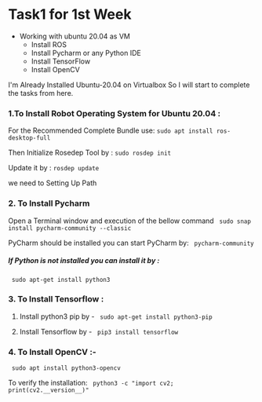 # Task1 for 1st Week
* Working with ubuntu 20.04 as VM
  - Install ROS
  - Install Pycharm or any Python IDE
  - Install TensorFlow
  - Install OpenCV
  

I'm Already Installed Ubuntu-20.04 on Virtualbox
So I will start to complete the tasks from here.

### 1.To Install Robot Operating System for Ubuntu 20.04 :
For the Recommended Complete Bundle use:
``` sudo apt install ros-desktop-full ``` 


Then Initialize Rosedep Tool by :
``` sudo rosdep init ```


Update it by : 
 ``` rosdep update ```
 

we need to Setting Up Path 




### 2. To Install Pycharm 
Open a Terminal window and execution of the bellow command
```  sudo snap install pycharm-community --classic ``` 


PyCharm should be installed you can start PyCharm by:
```  pycharm-community ``` 



##### If Python is not installed you can install it by :
 ```  sudo apt-get install python3 ``` 


### 3. To Install Tensorflow :

  1. Install python3 pip by -
``` sudo apt-get install python3-pip``` 


  2. Install Tensorflow by -
```  pip3 install tensorflow ``` 



### 4. To Install OpenCV :-

```  sudo apt install python3-opencv ``` 


To verify the installation:
```  python3 -c "import cv2; print(cv2.__version__)" ```  


